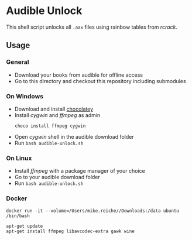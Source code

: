 # Audible Unlock

This shell script unlocks all `.aax` files using rainbow tables from _rcrack_.

## Usage

### General

- Download your books from audible for offline access
- Go to this directory and checkout this repository including submodules

### On Windows
 
- Download and install [chocolatey](https://chocolatey.org/)
- Install _cygwin_ and _ffmpeg_ as admin
  ```
  choco install ffmpeg cygwin
  ```
- Open _cygwin_ shell in the audible download folder
- Run `bash audible-unlock.sh`

### On Linux

- Install _ffmpeg_ with a package manager of your choice
- Go to your audible download folder
- Run `bash audible-unlock.sh`

### Docker

```shell
docker run -it --volume=/Users/mike.reiche//Downloads:/data ubuntu /bin/bash
```
```shell
apt-get update
apt-get install ffmpeg libavcodec-extra gawk wine
```
